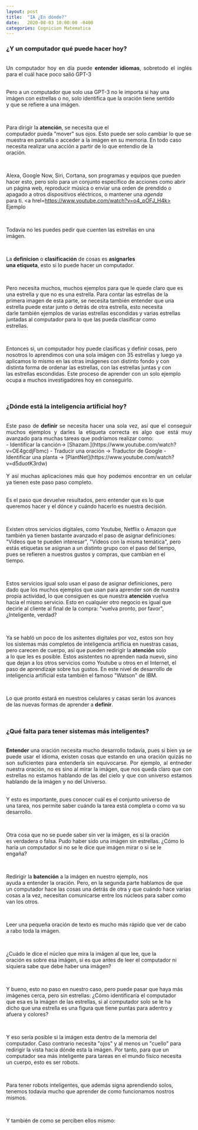 ```yaml
---
layout: post
title:  "IA ¿En dónde?"
date:   2020-08-03 10:00:00 -0400
categories: Cognicion Matematica
---
```



### ¿Y un computador qué puede hacer hoy?
<div style="text-align: justify; white-space: pre-line;">
Un computador hoy en día puede <b>entender idiomas</b>, sobretodo el inglés para el cuál hace poco salió <a hrel=https://www.youtube.com/watch?v=otvqkWFvUZU>GPT-3</a>

Pero a un computador que solo usa GPT-3 no le importa si hay una imágen con estrellas o no, solo identifica que la oración tiene sentido y que se refiere a una imágen.

Para dirigir la **atención**, se necesita que el computador pueda "mover" sus ojos. 
Esto puede ser solo cambiar lo que se muestra en pantalla o acceder a la imágen en su memoria. En todo caso necesita realizar una acción a partir de lo que entendio de la oración.

Alexa, Google Now, Siri, Cortana, son programas y equipos que pueden hacer esto, pero solo para un conjunto específico de acciones como abrir un página web, reproducir música o enviar una orden de prendido o apagado a otros dispositivos eléctricos, o mantener una <em>agenda</em> para ti. <a hrel=https://www.youtube.com/watch?v=o4_pOFJ_H4k> Ejemplo</a>

Todavía no les puedes pedir que cuenten las estrellas en una imágen.

La <b>definicion</b> o <b>clasificación</b> de cosas es <b>asignarles una etiqueta</b>, esto si lo puede hacer un computador. 

Pero necesita muchos, muchos ejemplos para que le quede claro que es una estrella y que no es una estrella. Para contar las estrellas de la primera imagen de esta parte, se necesita también entender que una estrella puede estar junto o detrás de otra estrella, esto necesita darle también ejemplos de varias estrellas escondidas y varias estrellas juntadas al computador para lo que las pueda clasificar como estrellas. 

Entonces si, un computador hoy puede clasificas y definir cosas, pero nosotros lo aprendimos con una sola imágen con 35 estrellas y luego ya aplicamos lo mismo en las otras imágenes con distinto fondo y con distinta forma de ordenar las estrellas, con las estrellas juntas y con las estrellas escondidas. Este proceso de aprender con un solo ejemplo ocupa a muchos investigadores hoy en conseguirlo.
</div>
 
### ¿Dónde está la inteligencia artificial hoy?
<div style="text-align: justify; white-space: pre-line;">
Este paso de <b>definir</b> se necesita hacer una sola vez, así que el conseguir muchos ejemplos y darles la etiqueta correcta es algo que está muy avanzado para muchas tareas que podríamos realizar como: 
</div>
- Identificar la canción-> [Shazam.](https://www.youtube.com/watch?v=OE4gcdjFbmc)
- Traducir una oración -> Traductor de Google
- Identificar una planta -> [PlantNet](https://www.youtube.com/watch?v=d5duotK3rdw)

<div style="text-align: justify; white-space: pre-line;">
Y así muchas aplicaciones más que hoy podemos encontrar en un celular ya tienen este paso paso completo. 

Es el paso que devuelve resultados, pero entender que es lo que queremos hacer y el dónce y cuándo hacerlo es nuestra decisión.

Existen otros servicios digitales, como Youtube, Netflix o Amazon que también ya tienen bastante avanzado el paso de asignar definiciones: "Vídeos que te pueden interesar", "Vídeos con la misma temática", pero estás etiquetas se asignan a un distinto grupo con el paso del tiempo, pues se refieren a nuestros gustos y compras, que cambian en el tiempo. 

Estos servicios igual solo usan el paso de asignar definiciones, pero dado que los muchos ejemplos que usan para aprender son de nuestra propia actividad, lo que consiguen es que nuestra <b>atención</b> vuelva hacia el mismo servicio. Esto en cualquier otro negocio es igual que decirle al cliente al final de la compra: "vuelva pronto, por favor", ¿Inteligente, verdad?

Ya se habló un poco de los asitentes digitales por voz, estos son hoy los sistemas más completos de inteligencia artificia en nuestras casas, pero carecen de cuerpo, así que pueden redirigir la <b>atención</b> solo a lo que les es posible. Estos asistentes no aprenden nada nuevo, sino que dejan a los otros servicios como Youtube u otros en el Internet, el paso de aprendizaje sobre tus gustos. En este nivel de desarrollo de inteligencia artificial esta también el famoso "Watson" de IBM.

Lo que pronto estará en nuestros celulares y casas serán los avances de las nuevas formas de aprender a <b>definir</b>.
</div>

### ¿Qué falta para tener sistemas más inteligentes? 

<div style="text-align: justify; white-space: pre-line;">
<b>Entender</b> una oración necesita mucho desarrollo todavía, pues si bien ya se puede usar el idioma, existen cosas que estando en una oración quizás no son suficientes para entenderla sin equivocarse. Por ejemplo, al entneder nuestra oración, no es sino al mirar la imágen, que nos queda claro que con estrellas no estamos hablando de las del cielo y que con universo estamos hablando de la imágen y no del Universo.

Y esto es importante, pues conocer cuál es el conjunto universo de una tarea, nos permite saber cuándo la tarea está completa o como va su desarrollo. 

Otra cosa que no se puede saber sin ver la imágen, es si la oración es verdadera o falsa. Pudo haber sido una imágen sin estrellas. ¿Cómo lo haría un computador si no se le dice que imágen mirar o si se le engaña?

Redirigir la <b>batención</b> a la imágen en nuestro ejemplo, nos ayuda a entender la oración. Pero, en la segunda parte hablamos de que un computador hace las cosas una detrás de otra y que cuándo hace varias cosas a la vez, necesitan comunicarse entre los núcleos para saber como van los otros.

Leer una pequeña oración de texto es mucho más rápido que ver de cabo a rabo toda la imágen. 

¿Cuádo le dice el núcleo que mira la imágen al que lee, que la oración es sobre esa imágen, si es que antes de leer el computador ni siquiera sabe que debe haber una imágen? 

Y bueno, esto no paso en nuestro caso, pero puede pasar que haya más imágenes cerca, pero sin estrellas:
¿Cómo identificaría el computador que esa es la imágen de las estrellas, si al computador solo se le ha dicho que una estrella es una figura que tiene puntas para adentro y afuera y colores?

Y eso sería posible si la imágen esta dentro de la memoria del computador. Caso contrario necesita "ojos" y al menos un "cuello" para redirigir la vista hacia dónde esta la imágen. Por tanto, para que un computador sea más inteligente para tareas en el mundo físico necesita un cuerpo, esto es ser robots. 

Para tener robots inteligentes, que además signa aprendiendo solos, tenemos todavía mucho que aprender de como funcionamos nostros mismos. 

Y también de como se perciben ellos mismo: 
</div>